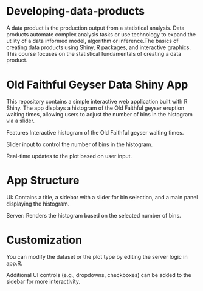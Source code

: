 # Developing-data-products
A data product is the production output from a statistical analysis. Data products automate complex analysis tasks or use technology to expand the utility of a data informed model, algorithm or inference.The basics of creating data products using Shiny, R packages, and interactive graphics. This course focuses on the statistical fundamentals of creating a data product.

# Old Faithful Geyser Data Shiny App
This repository contains a simple interactive web application built with R Shiny. The app displays a histogram of the Old Faithful geyser eruption waiting times, allowing users to adjust the number of bins in the histogram via a slider.

Features
Interactive histogram of the Old Faithful geyser waiting times.

Slider input to control the number of bins in the histogram.

Real-time updates to the plot based on user input.

# App Structure
UI: Contains a title, a sidebar with a slider for bin selection, and a main panel displaying the histogram.

Server: Renders the histogram based on the selected number of bins.

# Customization
You can modify the dataset or the plot type by editing the server logic in app.R.

Additional UI controls (e.g., dropdowns, checkboxes) can be added to the sidebar for more interactivity.
